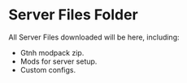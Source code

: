 # Server Files Folder

All Server Files downloaded will be here, including:
- Gtnh modpack zip.
- Mods for server setup.
- Custom configs.
